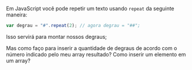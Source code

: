 Em JavaScript você pode repetir um texto usando `repeat` da seguinte maneira:

``` javascript
var degrau = "#".repeat(2); // agora degrau = "##";
```

Isso servirá para montar nossos degraus;

Mas como faço para inserir a quantidade de degraus de acordo com o número indicado pelo meu array resultado? Como inserir um elemento em um array?
